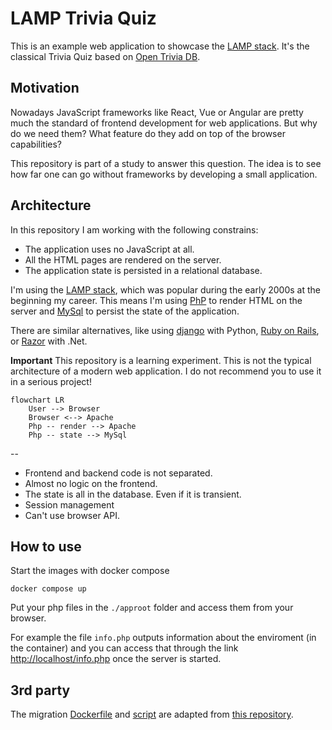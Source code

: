 # LAMP Trivia Quiz

This is an example web application to showcase
the [LAMP stack](https://en.wikipedia.org/wiki/LAMP_(software_bundle)).
It's the classical Trivia Quiz based on [Open Trivia DB](https://opentdb.com/).

## Motivation

Nowadays JavaScript frameworks like React, Vue or Angular are pretty much the
standard of frontend development for web applications.
But why do we need them?
What feature do they add on top of the browser capabilities?

This repository is part of a study to answer this question.
The idea is to see how far one can go without frameworks by developing a small
application.

## Architecture

In this repository I am working with the following constrains:

- The application uses no JavaScript at all.
- All the HTML pages are rendered on the server.
- The application state is persisted in a relational database.

I'm using the [LAMP stack](https://en.wikipedia.org/wiki/LAMP_(software_bundle)),
which was popular during the early 2000s at the beginning my career.
This means I'm using [PhP](https://www.php.net/) to render HTML on the server
and [MySql](https://www.mysql.com/) to persist the state of the application.

There are similar alternatives, like using [django](https://www.djangoproject.com/)
with Python, [Ruby on Rails](https://rubyonrails.org/),
or [Razor](https://learn.microsoft.com/en-us/aspnet/core/tutorials/razor-pages/razor-pages-start?view=aspnetcore-7.0&tabs=visual-studio)
with .Net.

**Important** This repository is a learning experiment.
This is not the typical architecture of a modern web application.
I do not recommend you to use it in a serious project!

```mermaid
flowchart LR
    User --> Browser
    Browser <--> Apache
    Php -- render --> Apache
    Php -- state --> MySql
```

--

- Frontend and backend code is not separated.
- Almost no logic on the frontend.
- The state is all in the database. Even if it is transient.
- Session management
- Can't use browser API.

## How to use

Start the images with docker compose

    docker compose up

Put your php files in the `./approot` folder and access them from your browser.

For example the file `info.php` outputs information about the enviroment
(in the container) and you can access that through the link
<http://localhost/info.php> once the server is started.

## 3rd party

The migration [Dockerfile](migrations/Dockerfile) and
[script](migrations/migrate.sh) are adapted from
[this repository](https://github.com/mathew-hall/mysql_migration).
